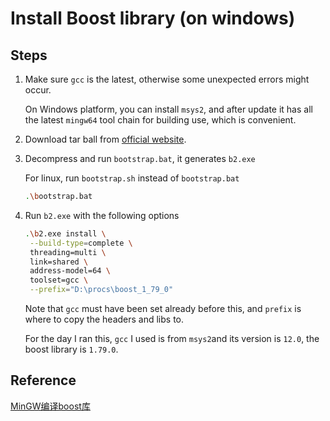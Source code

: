 # Install Boost library (on windows)



## Steps

1. Make sure `gcc` is the latest, otherwise some unexpected errors might occur.

   On Windows platform, you can install `msys2`, and after update it has all the latest `mingw64` tool chain for building use, which is convenient.

2. Download tar ball from [official website](https://www.boost.org/).

3. Decompress and run `bootstrap.bat`, it generates `b2.exe`

   For linux, run `bootstrap.sh` instead of `bootstrap.bat`

   ```bash
   .\bootstrap.bat
   ```

   

4. Run `b2.exe` with the following options

   ```bash
   .\b2.exe install \
   	--build-type=complete \
   	threading=multi \
   	link=shared \
   	address-model=64 \
   	toolset=gcc \
   	--prefix="D:\procs\boost_1_79_0"
   ```

   Note that `gcc` must have been set already before this, and `prefix` is where to copy the headers and libs to.

   For the day I ran this, `gcc` I used is from `msys2`and its version is `12.0`, the boost library is `1.79.0`.



## Reference

[MinGW编译boost库](https://blog.csdn.net/SUKHOI27SMK/article/details/122931498)